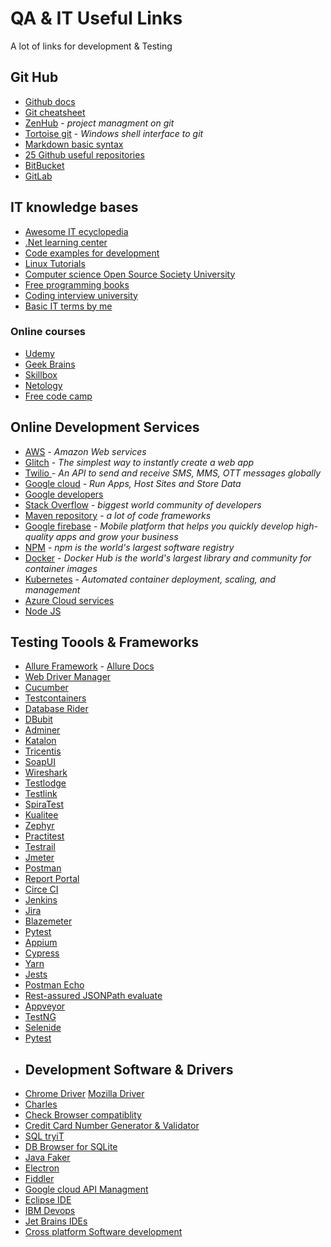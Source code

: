 # QA & IT Useful Links
A lot of links for development & Testing
## Git Hub
- [Github docs](https://docs.github.com/en)
- [Git cheatsheet](https://education.github.com/git-cheat-sheet-education.pdf)
- [ZenHub](https://www.zenhub.com) - *project managment on git*
- [Tortoise git](https://tortoisegit.org)  - *Windows shell interface to git*
- [Markdown basic syntax](https://www.markdownguide.org/basic-syntax/)
- [25 Github useful repositories](https://threadreaderapp.com/thread/1403337947550609414.html)
- [BitBucket]( https://bitbucket.org/dashboard/overview)
- [GitLab](https://about.gitlab.com)
## IT knowledge bases
- [Awesome IT ecyclopedia](https://github.com/sindresorhus/awesome)
- [.Net learning center](https://docs.microsoft.com/en-us/learn/browse/)
- [Code examples for development](https://www.w3schools.com)
- [Linux Tutorials](https://ubuntu.com/tutorials)
- [Computer science Open Source Society University](https://github.com/ossu/computer-science)
- [Free programming books](https://github.com/EbookFoundation/free-programming-books)
- [Coding interview university](https://github.com/jwasham/coding-interview-university)
- [Basic IT terms by me](https://github.com/Alexander-Berg/QA-and-IT-Useful-Links/blob/09d7c21d0d90a69b76e0733271875552d03c580d/Basic%20IT%20terms.md)
### Online courses
- [Udemy](https://www.udemy.co)
- [Geek Brains](https://gb.ru)
- [Skillbox](https://skillbox.ru)
- [Netology](https://netology.ru)
- [Free code camp](https://www.freecodecamp.org/news/)
## Online Development Services
- [AWS](https://aws.amazon.com/?nc2=h_lg)  - *Amazon Web services*
- [Glitch](https://glitch.com/) - *The simplest way to instantly create a web app*
- [Twilio ](https://www.twilio.com)- *An API to send and receive SMS, MMS, OTT messages globally*
- [Google cloud](https://cloud.google.com) - *Run Apps, Host Sites and Store Data*
- [Google developers](https://developers.google.com)
- [Stack Overflow](https://stackoverflow.com) - *biggest world community of developers*
- [Maven repository](https://mvnrepository.com)  - *a lot of code frameworks*
- [Google firebase](https://console.firebase.google.com) - *Mobile platform that helps you quickly develop high-quality apps and grow your business*
- [NPM](https://www.npmjs.com) - *npm is the world's largest software registry*
- [Docker](https://hub.docker.com) - *Docker Hub is the world's largest
library and community for container images*
- [Kubernetes](https://kubernetes.io) - *Automated container deployment, scaling, and management*
- [Azure Cloud services](https://azure.microsoft.com)
- [Node JS](https://nodejs.org/en/)
## Testing Toools & Frameworks
- [Allure Framework]() - [Allure Docs](https://docs.qameta.io/allure/)
- [Web Driver Manager](https://github.com/bonigarcia/webdrivermanager)
- [Cucumber](https://cucumber.io)
- [Testcontainers](https://www.testcontainers.org)
- [Database Rider](https://github.com/database-rider/database-rider)
- [DBubit](http://dbunit.sourceforge.net/#:~:text=DbUnit%20is%20a%20JUnit%20extension,known%20state%20between%20test%20runs.&text=DbUnit%20has%20the%20ability%20to,to%20and%20from%20XML%20datasets.)
- [Adminer](https://www.adminer.org)
- [Katalon](https://www.katalon.com)
- [Tricentis](https://www.tricentis.com)
- [SoapUI](https://www.soapui.org)
- [Wireshark](https://www.wireshark.org/#download)
- [Testlodge](https://www.testlodge.com)
- [Testlink](https://github.com/TestLinkOpenSourceTRMS/testlink-code/tree/testlink_1_9_20_fixed/)
- [SpiraTest](https://www.inflectra.com/SpiraTest/?utm_source=GoogleAd&gclid=CjwKCAjww-CGBhALEiwAQzWxOp4AflkWxA_xt1v9CgowZxxvqzjFH-OvDwfDG9sBexxVEbNGi4HykRoC30YQAvD_BwE)
- [Kualitee](https://www.kualitee.com)
- [Zephyr](https://smartbear.com/test-management/zephyr/)
- [Practitest](https://www.practitest.com)
- [Testrail](https://www.gurock.com/testrail/?utm_source=adwords&utm_medium=cpc&utm_campaign=europe_en_competitor_2&utm_content=qtest&creative=467679754521&keyword=qtest&matchtype=e&network=g&device=c&gclid=CjwKCAjww-CGBhALEiwAQzWxOgCGW1IPjfUksM-WS9OWwmZ3lHKjrN2TmYVAzsgsFpP6ETCCQZc9sxoCi4AQAvD_BwE)
- [Jmeter](https://jmeter.apache.org)
- [Postman](https://www.postman.com)
- [Report Portal](https://reportportal.io)
- [Circe CI](https://circleci.com/?utm_source=gnb&utm_medium=SEM&utm_campaign=SEM-gnb-CICD-Eng-emea_ReportExp&utm_content=SEM-gnb-CICD-Eng-emea-continuousIntegration&utm_term=continuousIntegration&gclid=CjwKCAjwoNuGBhA8EiwAFxomA7wYAE0aaa4DEx10NIDfki8ekrNG-od6BcBnhJRS9SNJOTYb7mv9lxoCm1AQAvD_BwE)
- [Jenkins](https://www.jenkins.io)
- [Jira](https://www.atlassian.com/software/jira?&aceid=&adposition=&adgroup=95003651009&campaign=9124878846&creative=475726743962&device=c&keyword=jira&matchtype=e&network=g&placement=&ds_kids=p51241553529&ds_e=GOOGLE&ds_eid=700000001558501&ds_e1=GOOGLE&gclid=Cj0KCQiA962BBhCzARIsAIpWEL0dntWfHfOvWE3UlBOc88x5m-5FbfkQzGjpYLwrXyH4gx0kQwgeuOcaAlMiEALw_wcB&gclsrc=aw.ds)
- [Blazemeter](https://www.blazemeter.com)
- [Pytest](https://docs.pytest.org/en/latest/contents.html)
- [Appium](https://appium.io)
- [Cypress](https://www.cypress.io)
- [Yarn](https://yarnpkg.com)
- [Jests](https://jestjs.io)
- [Postman Echo](https://www.postman.com/postman/workspace/published-postman-templates/documentation/631643-f695cab7-6878-eb55-7943-ad88e1ccfd65?ctx=documentation)
- [Rest-assured JSONPath evaluate](https://rapathevaluate.herokuapp.com)
- [Appveyor](https://www.appveyor.com)
- [TestNG](https://testng.org/doc/index.html)
- [Selenide](https://ru.selenide.org/documentation.html)
- [Pytest](https://opensource.com/article/18/6/pytest-plugins)
- ## Development Software & Drivers
- [Chrome Driver](https://chromedriver.chromium.org)     [Mozilla Driver](https://github.com/mozilla/geckodriver)
- [Charles](https://www.charlesproxy.com)
- [Check Browser compatiblity](http://browsershots.org)
- [Credit Card Number Generator & Validator](https://www.freeformatter.com/credit-card-number-generator-validator.html)
- [SQL tryiT](https://www.w3schools.com/sql/trysql.asp?filename=trysql_select_columns)
- [DB Browser for SQLite](https://sqlitebrowser.org)
- [Java Faker](https://github.com/DiUS/java-faker)
- [Electron](https://github.com/electron/electron)
- [Fiddler](https://www.telerik.com/fiddler)
- [Google cloud API Managment](https://cloud.google.com/apigee)
- [Eclipse IDE](https://www.eclipse.org/downloads/packages/)
- [IBM Devops](https://www.ibm.com/uk-en/cloud/devops?p1=Search&p4=43700052281166590&p5=b&gclid=CjwKCAiAkJKCBhAyEiwAKQBCkny6brJhBRGKPIZSkyS7egOlsR7N_qGNNv1WPkZFWPUV9oMtp6JoahoCMqYQAvD_BwE&gclsrc=aw.ds)
- [Jet Brains IDEs](https://www.jetbrains.com/space/)
- [Cross platform Software development](https://www.qt.io)
